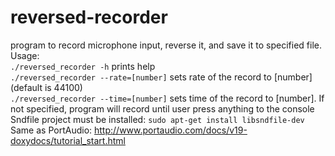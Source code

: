 # reversed-recorder
program to record microphone input, reverse it, and save it to specified file.  
Usage:  
```./reversed_recorder -h``` prints help  
```./reversed_recorder --rate=[number]``` sets rate of the record to [number] (default is 44100)  
```./reversed_recorder --time=[number]``` sets time of the record to [number]. If not specified, program will record until user press anything to the console  
Sndfile project must be installed: ```sudo apt-get install libsndfile-dev```  
Same as PortAudio: http://www.portaudio.com/docs/v19-doxydocs/tutorial_start.html
